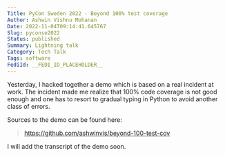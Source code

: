 ```yaml
---
Title: PyCon Sweden 2022 - Beyond 100% test coverage
Author: Ashwin Vishnu Mohanan
Date: 2022-11-04T09:14:41.645767
Slug: pyconse2022
Status: published
Summary: Lightning talk
Category: Tech Talk
Tags: software
FediId: __FEDI_ID_PLACEHOLDER__
---
```

Yesterday, I hacked together a demo which is based on a real incident at work.
The incident made me realize that 100% code coverage is not good enough and one
has to resort to gradual typing in Python to avoid another class of errors.

Sources to the demo can be found here:

> <https://github.com/ashwinvis/beyond-100-test-cov>

I will add the transcript of the demo soon.
